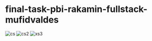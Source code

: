 ﻿# final-task-pbi-rakamin-fullstack-mufidvaldes
![cs](https://github.com/pbi-rakamin/final-task-pbi-rakamin-fullstack-mufidvaldes/assets/81525382/332c53d5-aa84-41a2-9dcd-08a9c8aeb1d5)
![cs2](https://github.com/pbi-rakamin/final-task-pbi-rakamin-fullstack-mufidvaldes/assets/81525382/d17c0892-21cb-46b4-b64d-d71c59f81159)
![xs3](https://github.com/pbi-rakamin/final-task-pbi-rakamin-fullstack-mufidvaldes/assets/81525382/fe8d24a4-c547-43a2-a151-44b142ce5292)
